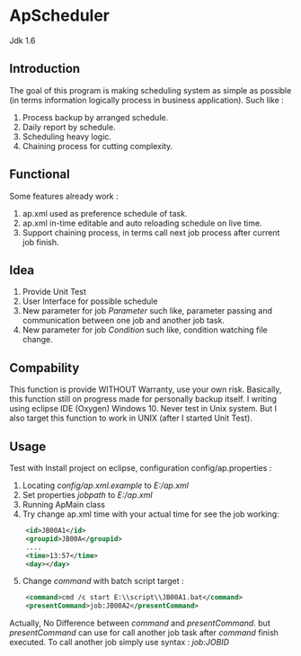 ApScheduler 
=========
Jdk 1.6

Introduction
------------
The goal of this program is making scheduling system as simple as possible (in terms information logically process in business application). Such like :
1. Process backup by arranged schedule.
2. Daily report by schedule.
3. Scheduling heavy logic.
4. Chaining process for cutting complexity.

Functional
----------
Some features already work :
1. ap.xml used as preference schedule of task.
2. ap.xml in-time editable and auto reloading schedule on live time.
3. Support chaining process, in terms call next job process after current job finish.

Idea
----
1. Provide Unit Test
2. User Interface for possible schedule
3. New parameter for job *Parameter* such like, parameter passing and communication between one job and another job task.
4. New parameter for job *Condition* such like, condition watching file change.

Compability
-----------
This function is provide WITHOUT Warranty, use your own risk. Basically, this function still on progress made for personally backup itself. I writing using eclipse IDE (Oxygen) Windows 10. Never test in Unix system. But I also target this function to work in UNIX (after I started Unit Test).

Usage
-----
Test with Install project on eclipse, configuration config/ap.properties :
1. Locating *config/ap.xml.example* to *E:/ap.xml*
2. Set properties *jobpath* to *E:/ap.xml*
3. Running ApMain class
4. Try change ap.xml time with your actual time for see the job working:
```xml
	<id>JB00A1</id>
	<groupid>JB00A</groupid>
	....
	<time>13:57</time>
	<day></day>
```
5. Change *command* with batch script target :
```xml
	<command>cmd /c start E:\\script\\JB00A1.bat</command>
	<presentCommand>job:JB00A2</presentCommand>
```
Actually, No Difference between *command* and *presentCommand*. but *presentCommand* can use for call another job task after *command* finish executed. To call another job simply use syntax :
*job:JOBID*